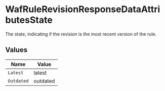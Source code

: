 # WafRuleRevisionResponseDataAttributesState

The state, indicating if the revision is the most recent version of the rule.


## Values

| Name       | Value      |
| ---------- | ---------- |
| `Latest`   | latest     |
| `Outdated` | outdated   |